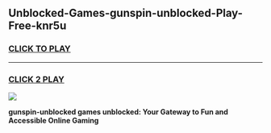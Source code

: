 
## Unblocked-Games-gunspin-unblocked-Play-Free-knr5u
<h3>
<a href="https://premium76.site?title=gunspin-unblocked&ref=23A">CLICK TO PLAY</a></h3>
<hr>

<h3>
<a href="https://premium76.site?title=gunspin-unblocked&ref=23A">CLICK 2 PLAY</a>
  
</h3>

<a href="https://premium76.site?title=gunspin-unblocked&ref=23A"><img src="https://clearcache.store/games.png"></a>


**gunspin-unblocked games unblocked: Your Gateway to Fun and Accessible Online Gaming**
